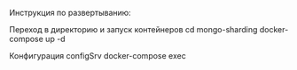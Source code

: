 Инструкция по развертыванию:

Переход в директорию и запуск контейнеров
  cd mongo-sharding
  docker-compose up -d

Конфигурация configSrv
  docker-compose exec 
